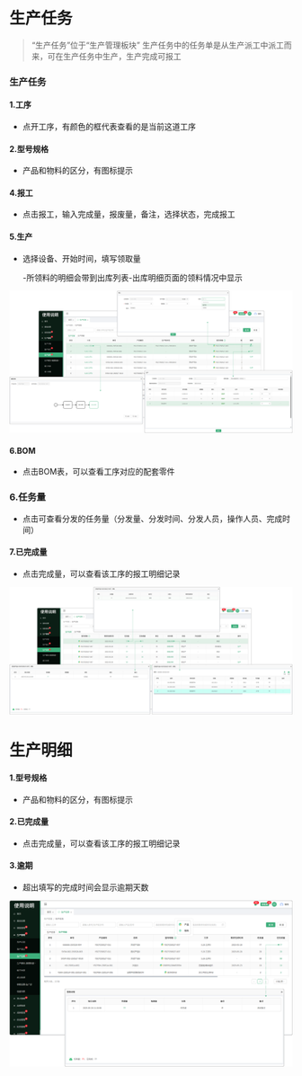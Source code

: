 # 生产任务

> “生产任务”位于“生产管理板块” 生产任务中的任务单是从生产派工中派工而来，可在生产任务中生产，生产完成可报工

### 生产任务

#### 1.工序

* 点开工序，有颜色的框代表查看的是当前这道工序


#### 2.型号规格

* 产品和物料的区分，有图标提示

#### 4.报工

* 点击报工，输入完成量，报废量，备注，选择状态，完成报工

#### 5.生产

* 选择设备、开始时间，填写领取量

  -所领料的明细会带到出库列表-出库明细页面的领料情况中显示

![如图所示](../file/scrwd1.png)


#### 6.BOM

* 点击BOM表，可以查看工序对应的配套零件

 

### 6.任务量

* 点击可查看分发的任务量（分发量、分发时间、分发人员，操作人员、完成时间）


#### 7.已完成量

* 点击完成量，可以查看该工序的报工明细记录

![如图所示](../file/scrwd2.png)



# 生产明细

#### 1.型号规格

* 产品和物料的区分，有图标提示

#### 2.已完成量

* 点击完成量，可以查看该工序的报工明细记录


#### 3.逾期

* 超出填写的完成时间会显示逾期天数


![如图所示](../file/scmx1.png)

